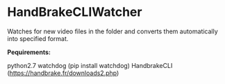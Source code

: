 # HandBrakeCLIWatcher
Watches for new video files in the folder and converts them automatically into specified format.

**Pequirements:**

python2.7
watchdog (pip install watchdog)
HandbrakeCLI (https://handbrake.fr/downloads2.php)


